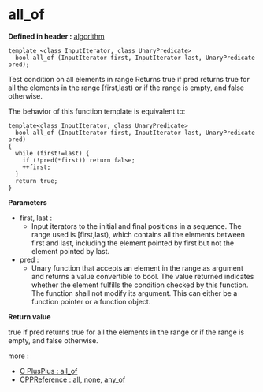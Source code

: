# all_of
**Defined in header :** [algorithm](http://www.cplusplus.com/reference/algorithm/)

```
template <class InputIterator, class UnaryPredicate>
  bool all_of (InputIterator first, InputIterator last, UnaryPredicate pred);
```

Test condition on all elements in range
Returns true if pred returns true for all the elements in the range [first,last) or if the range is empty, and false otherwise.

The behavior of this function template is equivalent to:

```
template<class InputIterator, class UnaryPredicate>
  bool all_of (InputIterator first, InputIterator last, UnaryPredicate pred)
{
  while (first!=last) {
    if (!pred(*first)) return false;
    ++first;
  }
  return true;
}
```

**Parameters** 
* first, last :
    * Input iterators to the initial and final positions in a sequence. The range used is [first,last), which contains all the elements between first and last, including the element pointed by first but not the element pointed by last.
* pred :
    * Unary function that accepts an element in the range as argument and returns a value convertible to bool. The value returned indicates whether the element fulfills the condition checked by this function.
The function shall not modify its argument.
This can either be a function pointer or a function object.


**Return value**

true if pred returns true for all the elements in the range or if the range is empty, and false otherwise.

more : 

* [C PlusPlus : all_of](http://www.cplusplus.com/reference/algorithm/all_of/)
* [CPPReference : all, none, any_of](https://en.cppreference.com/w/cpp/algorithm/all_any_none_of)